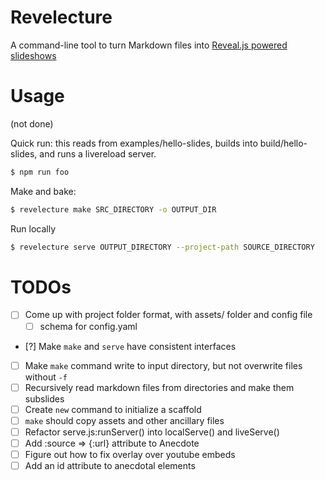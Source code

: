 # Revelecture


A command-line tool to turn Markdown files into [Reveal.js powered slideshows](https://github.com/hakimel/reveal.js/)


# Usage

(not done)

Quick run: this reads from examples/hello-slides, builds into build/hello-slides, and runs a livereload server.

```sh
$ npm run foo
```


Make and bake:


```sh
$ revelecture make SRC_DIRECTORY -o OUTPUT_DIR
```

Run locally

```sh
$ revelecture serve OUTPUT_DIRECTORY --project-path SOURCE_DIRECTORY
```


# TODOs

- [ ] Come up with project folder format, with assets/ folder and config file
  - [ ] schema for config.yaml
- [?] Make `make` and `serve` have consistent interfaces
- [ ] Make `make` command write to input directory, but not overwrite files without `-f`
- [ ] Recursively read markdown files from directories and make them subslides
- [ ] Create `new` command to initialize a scaffold
- [ ] `make` should copy assets and other ancillary files
- [ ] Refactor serve.js:runServer() into localServe() and liveServe()
- [ ] Add :source => {:url} attribute to Anecdote
- [ ] Figure out how to fix overlay over youtube embeds
- [ ] Add an id attribute to anecdotal elements
